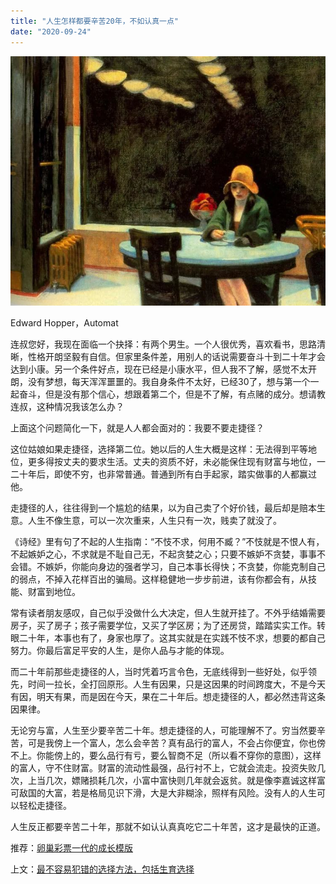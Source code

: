 ```yaml
---
title: "人生怎样都要辛苦20年，不如认真一点"
date: "2020-09-24"
---
```


![连岳文章](images/连岳文章picture-30.jpg)

Edward Hopper，Automat

  

连叔您好，我现在面临一个抉择：有两个男生。一个人很优秀，喜欢看书，思路清晰，性格开朗坚毅有自信。但家里条件差，用别人的话说需要奋斗十到二十年才会达到小康。另一个条件好点，现在已经是小康水平，但人我不了解，感觉不太开朗，没有梦想，每天浑浑噩噩的。我自身条件不太好，已经30了，想与第一个一起奋斗，但是没有那个信心，想跟着第二个，但是不了解，有点赌的成分。想请教连叔，这种情况我该怎么办？

  

上面这个问题简化一下，就是人人都会面对的：我要不要走捷径？

  

这位姑娘如果走捷径，选择第二位。她以后的人生大概是这样：无法得到平等地位，更多得按丈夫的要求生活。丈夫的资质不好，未必能保住现有财富与地位，一二十年后，即使不穷，也非常普通。普通到所有白手起家，踏实做事的人都赢过他。

  

走捷径的人，往往得到一个尴尬的结果，以为自己卖了个好价钱，最后却是赔本生意。人生不像生意，可以一次次重来，人生只有一次，贱卖了就没了。

  

《诗经》里有句了不起的人生指南：“不忮不求，何用不臧？”不忮就是不恨人有，不起嫉妒之心，不求就是不耻自己无，不起贪婪之心；只要不嫉妒不贪婪，事事不会错。不嫉妒，你能向身边的强者学习，自己本事长得快；不贪婪，你能克制自己的弱点，不掉入花样百出的骗局。这样稳健地一步步前进，该有你都会有，从技能、财富到地位。

  

常有读者朋友感叹，自己似乎没做什么大决定，但人生就开挂了。不外乎结婚需要房子，买了房子；孩子需要学位，又买了学区房；为了还房贷，踏踏实实工作。转眼二十年，本事也有了，身家也厚了。这其实就是在实践不忮不求，想要的都自己努力。你最后富足平安的人生，是你人品与才能的体现。

  

而二十年前那些走捷径的人，当时凭着巧言令色，无底线得到一些好处，似乎领先，时间一拉长，全打回原形。人生有因果，只是这因果的时间跨度大，不是今天有因，明天有果，而是因在今天，果在二十年后。想走捷径的人，都必然违背这条因果律。

  

无论穷与富，人生至少要辛苦二十年。想走捷径的人，可能理解不了。穷当然要辛苦，可是我傍上一个富人，怎么会辛苦？真有品行的富人，不会占你便宜，你也傍不上。你能傍上的，要么品行有亏，要么智商不足（所以看不穿你的意图），这样的富人，守不住财富。财富的流动性最强，品行衬不上，它就会流走。投资失败几次，上当几次，嫖赌损耗几次，小富中富快则几年就会返贫。就是像李嘉诚这样富可敌国的大富，若是格局见识下滑，大是大非糊涂，照样有风险。没有人的人生可以轻松走捷径。

  

人生反正都要辛苦二十年，那就不如认认真真吃它二十年苦，这才是最快的正道。

  

推荐：[卵巢彩票一代的成长模版](http://mp.weixin.qq.com/s?__biz=MjM5NDU0Mjk2MQ==&mid=2651644723&idx=2&sn=ab8b7c236b663f775a6d01a4e7041ca1&chksm=bd7e672d8a09ee3b233c0000efaa65d651c2a6be0e283dee46b527fc9cf5eeca341b1fd9305b&scene=21#wechat_redirect)  

上文：[最不容易犯错的选择方法，包括生育选择](http://mp.weixin.qq.com/s?__biz=MjM5NDU0Mjk2MQ==&mid=2651649159&idx=1&sn=25131aa37e1c7bf2e5b29729f818392e&chksm=bd7e70998a09f98faaa590e42e6c72325e32658cb70a995df4f934fd63449a78123735fc43b3&scene=21#wechat_redirect)
